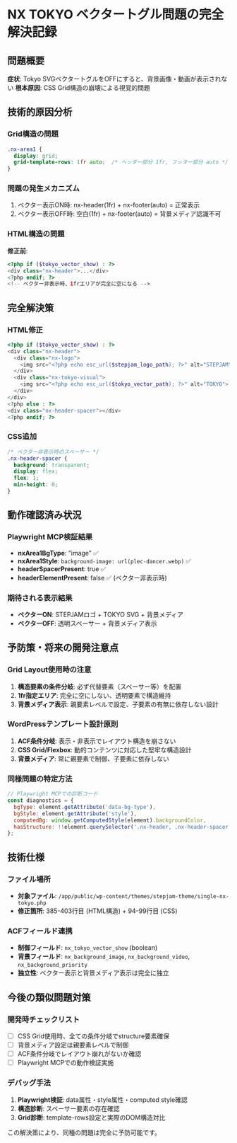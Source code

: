 # NX TOKYO ベクタートグル問題の完全解決記録

## 問題概要
**症状**: Tokyo SVGベクタートグルをOFFにすると、背景画像・動画が表示されない
**根本原因**: CSS Grid構造の崩壊による視覚的問題

## 技術的原因分析

### Grid構造の問題
```css
.nx-area1 {
  display: grid;
  grid-template-rows: 1fr auto;  /* ヘッダー部分 1fr, フッター部分 auto */
}
```

### 問題の発生メカニズム
1. ベクター表示ON時: nx-header(1fr) + nx-footer(auto) = 正常表示
2. ベクター表示OFF時: 空白(1fr) + nx-footer(auto) = 背景メディア認識不可

### HTML構造の問題
**修正前**:
```php
<?php if ($tokyo_vector_show) : ?>
<div class="nx-header">...</div>
<?php endif; ?>
<!-- ベクター非表示時、1frエリアが完全に空になる -->
```

## 完全解決策

### HTML修正
```php
<?php if ($tokyo_vector_show) : ?>
<div class="nx-header">
  <div class="nx-logo">
    <img src="<?php echo esc_url($stepjam_logo_path); ?>" alt="STEPJAM">
  </div>
  <div class="nx-tokyo-visual">
    <img src="<?php echo esc_url($tokyo_vector_path); ?>" alt="TOKYO">
  </div>
</div>
<?php else : ?>
<div class="nx-header-spacer"></div>
<?php endif; ?>
```

### CSS追加
```css
/* ベクター非表示時のスペーサー */
.nx-header-spacer {
  background: transparent;
  display: flex;
  flex: 1;
  min-height: 0;
}
```

## 動作確認済み状況

### Playwright MCP検証結果
- **nxArea1BgType**: "image" ✅
- **nxArea1Style**: `background-image: url(plec-dancer.webp)` ✅
- **headerSpacerPresent**: true ✅
- **headerElementPresent**: false ✅ (ベクター非表示時)

### 期待される表示結果
- **ベクターON**: STEPJAMロゴ + TOKYO SVG + 背景メディア
- **ベクターOFF**: 透明スペーサー + 背景メディア表示

## 予防策・将来の開発注意点

### Grid Layout使用時の注意
1. **構造要素の条件分岐**: 必ず代替要素（スペーサー等）を配置
2. **1fr指定エリア**: 完全に空にしない、透明要素で構造維持
3. **背景メディア表示**: 親要素レベルで設定、子要素の有無に依存しない設計

### WordPressテンプレート設計原則
1. **ACF条件分岐**: 表示・非表示でレイアウト構造を崩さない
2. **CSS Grid/Flexbox**: 動的コンテンツに対応した堅牢な構造設計
3. **背景メディア**: 常に親要素で制御、子要素に依存しない

### 同様問題の特定方法
```javascript
// Playwright MCPでの診断コード
const diagnostics = {
  bgType: element.getAttribute('data-bg-type'),
  bgStyle: element.getAttribute('style'),
  computedBg: window.getComputedStyle(element).backgroundColor,
  hasStructure: !!element.querySelector('.nx-header, .nx-header-spacer')
};
```

## 技術仕様

### ファイル場所
- **対象ファイル**: `/app/public/wp-content/themes/stepjam-theme/single-nx-tokyo.php`
- **修正箇所**: 385-403行目 (HTML構造) + 94-99行目 (CSS)

### ACFフィールド連携
- **制御フィールド**: `nx_tokyo_vector_show` (boolean)
- **背景フィールド**: `nx_background_image`, `nx_background_video`, `nx_background_priority`
- **独立性**: ベクター表示と背景メディア表示は完全に独立

## 今後の類似問題対策

### 開発時チェックリスト
- [ ] CSS Grid使用時、全ての条件分岐でstructure要素確保
- [ ] 背景メディア設定は親要素レベルで制御
- [ ] ACF条件分岐でレイアウト崩れがないか確認
- [ ] Playwright MCPでの動作検証実施

### デバッグ手法
1. **Playwright検証**: data属性・style属性・computed style確認
2. **構造診断**: スペーサー要素の存在確認
3. **Grid診断**: template-rows設定と実際のDOM構造対比

この解決策により、同種の問題は完全に予防可能です。